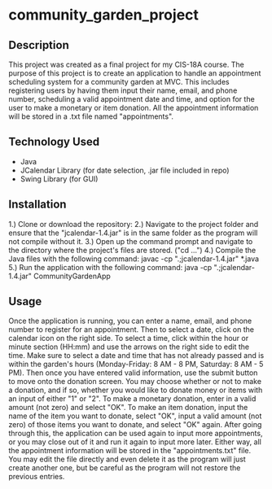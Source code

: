 # community_garden_project

## Description
This project was created as a final project for my CIS-18A course. The purpose of this project is to create an application to handle an appointment scheduling system for a community garden at MVC. This includes registering users by having them input their name, email, and phone number, scheduling a valid appointment date and time, and option for the user to make a monetary or item donation. All the appointment information will be stored in a .txt file named "appointments".

## Technology Used
- Java
- JCalendar Library (for date selection, .jar file included in repo)
- Swing Library (for GUI)

## Installation
1.) Clone or download the repository: 
2.) Navigate to the project folder and ensure that the "jcalendar-1.4.jar" is in the same folder as the program will not compile without it.
3.) Open up the command prompt and navigate to the directory where the project's files are stored. ("cd \...")
4.) Compile the Java files with the following command:
javac -cp ".;jcalendar-1.4.jar" *.java
5.) Run the application with the following command:
java -cp ".;jcalendar-1.4.jar" CommunityGardenApp

## Usage
Once the application is running, you can enter a name, email, and phone number to register for an appointment. 
Then to select a date, click on the calendar icon on the right side. To select a time, click within the hour or minute section (HH:mm) and use the arrows on the right side to edit the time. Make sure to select a date and time that has not already passed and is within the garden's hours (Monday-Friday: 8 AM - 8 PM, Saturday: 8 AM - 5 PM).
Then once you have entered valid information, use the submit button to move onto the donation screen. You may choose whether or not to make a donation, and if so, whether you would like to donate money or items with an input of either "1" or "2".
To make a monetary donation, enter in a valid amount (not zero) and select "OK".
To make an item donation, input the name of the item you want to donate, select "OK", input a valid amount (not zero) of those items you want to donate, and select "OK" again.
After going through this, the application can be used again to input more appointments, or you may close out of it and run it again to input more later. Either way, all the appointment information will be stored in the "appointments.txt" file. You may edit the file directly and even delete it as the program will just create another one, but be careful as the program will not restore the previous entries.
